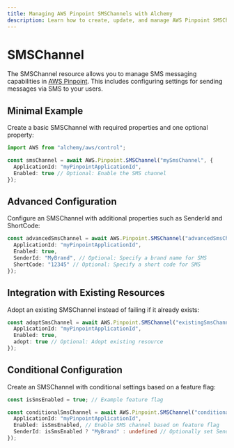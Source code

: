 ```yaml
---
title: Managing AWS Pinpoint SMSChannels with Alchemy
description: Learn how to create, update, and manage AWS Pinpoint SMSChannels using Alchemy Cloud Control.
---
```


# SMSChannel

The SMSChannel resource allows you to manage SMS messaging capabilities in [AWS Pinpoint](https://docs.aws.amazon.com/pinpoint/latest/userguide/). This includes configuring settings for sending messages via SMS to your users.

## Minimal Example

Create a basic SMSChannel with required properties and one optional property:

```ts
import AWS from "alchemy/aws/control";

const smsChannel = await AWS.Pinpoint.SMSChannel("mySmsChannel", {
  ApplicationId: "myPinpointApplicationId",
  Enabled: true // Optional: Enable the SMS channel
});
```

## Advanced Configuration

Configure an SMSChannel with additional properties such as SenderId and ShortCode:

```ts
const advancedSmsChannel = await AWS.Pinpoint.SMSChannel("advancedSmsChannel", {
  ApplicationId: "myPinpointApplicationId",
  Enabled: true,
  SenderId: "MyBrand", // Optional: Specify a brand name for SMS
  ShortCode: "12345" // Optional: Specify a short code for SMS
});
```

## Integration with Existing Resources

Adopt an existing SMSChannel instead of failing if it already exists:

```ts
const adoptSmsChannel = await AWS.Pinpoint.SMSChannel("existingSmsChannel", {
  ApplicationId: "myPinpointApplicationId",
  Enabled: true,
  adopt: true // Optional: Adopt existing resource
});
```

## Conditional Configuration

Create an SMSChannel with conditional settings based on a feature flag:

```ts
const isSmsEnabled = true; // Example feature flag

const conditionalSmsChannel = await AWS.Pinpoint.SMSChannel("conditionalSmsChannel", {
  ApplicationId: "myPinpointApplicationId",
  Enabled: isSmsEnabled, // Enable SMS channel based on feature flag
  SenderId: isSmsEnabled ? "MyBrand" : undefined // Optionally set SenderId
});
```